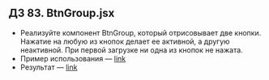 ## ДЗ 83. BtnGroup.jsx
- Реализуйте компонент BtnGroup, который отрисовывает две кнопки. Нажатие на любую из кнопок делает ее активной, а другую неактивной. При первой загрузке ни одна из кнопок не нажата.
- Пример использования — [link](https://github.com/junjun-it-courses/react-hw/blob/master/task-7/using.html)
- Результат — [link](https://github.com/junjun-it-courses/react-hw/blob/master/task-7/result.html)